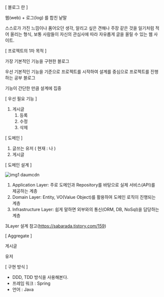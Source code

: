 [ 블로그 란 ]

웹(web) + 로그(log) 를 합친 낱말

스스로가 가진 느낌이나 품어오던 생각, 알리고 싶은 견해나 주장 같은 것을 일기처럼 적어 올리는 형식, 보통 사람들이 자신의 관심사에 따라 자유롭게 글을 올릴 수 있는 웹 사이트.

[ 프로젝트의 1차 목적 ]

가장 기본적인 기능을 구현한 블로그

우선 기본적인 기능을 기준으로 프로젝트를 시작하여 설계를 중심으로 프로젝트를 진행하는 공부 블로그

기능이 간단한 만큼 설계에 집중

[ 우선 필요 기능 ]

1. 게시글
    1. 등록
    2. 수정
    3. 삭제

[ 도메인 ]

1. 글쓰는 유저 ( 현재 : 나 )
2. 게시글

[ 도메인 설계 ]

![img1 daumcdn](https://user-images.githubusercontent.com/41177346/168591547-e490a09d-52cb-4cd0-afb6-432c0b4ee77d.png)

1. Application Layer: 주로 도메인과 Repository를 바탕으로 실제 서비스(API)를 제공하는 계층
2. Domain Layer: Entity, VO(Value Object)를 활용하여 도메인 로직이 진행되는 계층
3. Infrastructure Layer: 쉽게 말하면 외부와의 통신(ORM, DB, NoSql)을 담당하는 계층

3Layer 설계 참고(https://sabarada.tistory.com/159)

[ Aggregate ]

게시글

유저

[ 구현 방식 ]

- DDD, TDD 방식을 사용해본다.
- 프레임 워크 : Spring
- 언어 : Java
